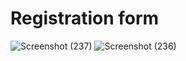 # Registration form

![Screenshot (237)](https://github.com/SammithaS/Final_year/assets/121117205/7d2dc1d5-ef67-4ea8-afc7-2e4d6209002e)
![Screenshot (236)](https://github.com/SammithaS/Final_year/assets/121117205/5e71fbee-1668-40a7-a26c-03414be7a776)
